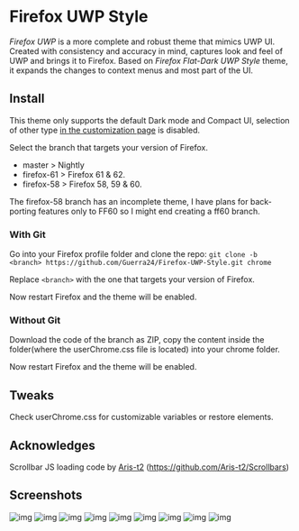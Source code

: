 # Firefox UWP Style

*Firefox UWP* is a more complete and robust theme that mimics UWP UI. Created with consistency and accuracy in mind, captures look and feel of UWP and brings it to Firefox. Based on *Firefox Flat-Dark UWP Style* theme, it expands the changes to context menus and most part of the UI.

## Install

This theme only supports the default Dark mode and Compact UI, selection of other type [in the customization page](https://puu.sh/AORte/1e2ae0255e.png) is disabled.

Select the branch that targets your version of Firefox.

- master > Nightly
- firefox-61 > Firefox 61 & 62.
- firefox-58 > Firefox 58, 59 & 60.

The firefox-58 branch has an incomplete theme, I have plans for back-porting features only to FF60 so I might end creating a ff60 branch.

### With Git

Go into your Firefox profile folder and clone the repo:
`git clone -b <branch> https://github.com/Guerra24/Firefox-UWP-Style.git chrome`

Replace `<branch>` with the one that targets your version of Firefox.

Now restart Firefox and the theme will be enabled.

### Without Git

Download the code of the branch as ZIP, copy the content inside the folder(where the userChrome.css file is located) into your chrome folder.

Now restart Firefox and the theme will be enabled.

## Tweaks

Check userChrome.css for customizable variables or restore elements.

## Acknowledges

Scrollbar JS loading code by [Aris-t2](https://github.com/Aris-t2) (https://github.com/Aris-t2/Scrollbars)

## Screenshots

![img](https://puu.sh/AKaUQ/55603170a4.png)
![img](https://puu.sh/zjMEr/143cceb18f.png)
![img](https://puu.sh/AlR9L/fba2e9b764.png)
![img](https://puu.sh/AR4Qh/e370a35a95.png)
![img](https://puu.sh/AR5lN/ffc9571131.png)
![img](https://puu.sh/AlR4f/dbad98ce5f.png)
![img](https://puu.sh/AlQZU/bfcf66017f.png)
![img](https://puu.sh/AR4UE/4bc8a40dd1.png)
![img](https://puu.sh/AR5dB/10bd837e94.png)
